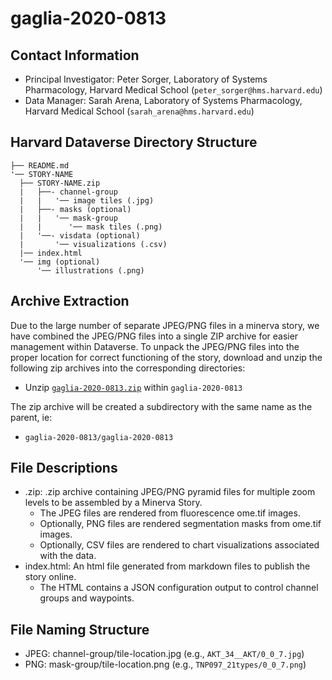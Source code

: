 # gaglia-2020-0813

## Contact Information

- Principal Investigator: Peter Sorger, Laboratory of Systems Pharmacology, Harvard Medical School (`peter_sorger@hms.harvard.edu`)
- Data Manager: Sarah Arena, Laboratory of Systems Pharmacology, Harvard Medical School (`sarah_arena@hms.harvard.edu`)

## Harvard Dataverse Directory Structure
```
├── README.md
'── STORY-NAME
  ├── STORY-NAME.zip
  |   ├──- channel-group
  |   |   '── image tiles (.jpg)
  |   ├──- masks (optional)
  |   |   '── mask-group
  |   |      '── mask tiles (.png)
  |   '──- visdata (optional)
  |       '── visualizations (.csv)
  |── index.html
  '── img (optional)
      '── illustrations (.png)
```
## Archive Extraction 

Due to the large number of separate JPEG/PNG files in a minerva story, we have combined the JPEG/PNG files into a single ZIP archive for easier management within Dataverse. To unpack the JPEG/PNG files into the proper location for correct functioning of the story, download and unzip the following zip archives into the corresponding directories:

- Unzip [`gaglia-2020-0813.zip`][2] within `gaglia-2020-0813`

The zip archive will be created a subdirectory with the same name as the parent, ie:

- `gaglia-2020-0813/gaglia-2020-0813`

## File Descriptions

- .zip: .zip archive containing JPEG/PNG pyramid files for multiple zoom levels to be assembled by a Minerva Story. 
  - The JPEG files are rendered from fluorescence ome.tif images.
  - Optionally, PNG files are rendered segmentation masks from ome.tif images.
  - Optionally, CSV files are rendered to chart visualizations associated with the data.
- index.html: An html file generated from markdown files to publish the story online.
  - The HTML contains a JSON configuration output to control channel groups and waypoints.

## File Naming Structure

- JPEG: channel-group/tile-location.jpg (e.g., `AKT_34__AKT/0_0_7.jpg`)
- PNG: mask-group/tile-location.png (e.g., `TNP097_21types/0_0_7.png`)


[2]:https://dataverse.harvard.edu/file.xhtml?fileId=6565940
